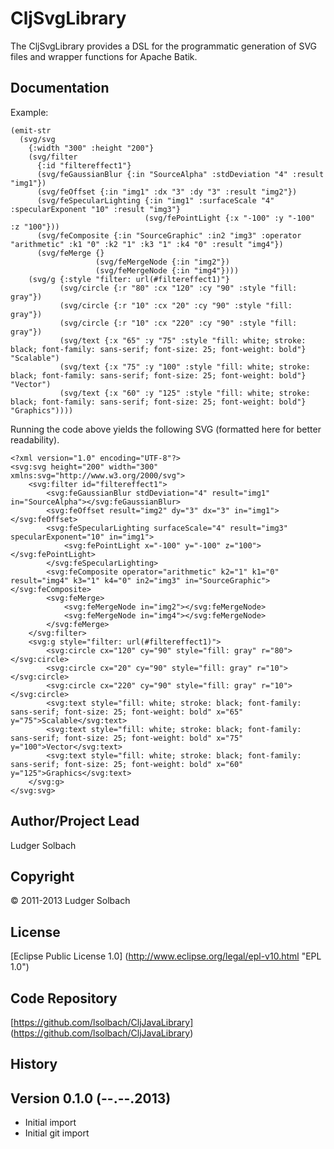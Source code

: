 CljSvgLibrary
=============
The CljSvgLibrary provides a DSL for the programmatic generation of SVG files and wrapper functions for Apache Batik.

Documentation
-------------
Example:

```
(emit-str
  (svg/svg
    {:width "300" :height "200"}
    (svg/filter
      {:id "filtereffect1"}
      (svg/feGaussianBlur {:in "SourceAlpha" :stdDeviation "4" :result "img1"})
      (svg/feOffset {:in "img1" :dx "3" :dy "3" :result "img2"})
      (svg/feSpecularLighting {:in "img1" :surfaceScale "4" :specularExponent "10" :result "img3"}
                              (svg/fePointLight {:x "-100" :y "-100" :z "100"}))
      (svg/feComposite {:in "SourceGraphic" :in2 "img3" :operator "arithmetic" :k1 "0" :k2 "1" :k3 "1" :k4 "0" :result "img4"})
      (svg/feMerge {}
                   (svg/feMergeNode {:in "img2"})
                   (svg/feMergeNode {:in "img4"})))
    (svg/g {:style "filter: url(#filtereffect1)"}
           (svg/circle {:r "80" :cx "120" :cy "90" :style "fill: gray"})
           (svg/circle {:r "10" :cx "20" :cy "90" :style "fill: gray"})
           (svg/circle {:r "10" :cx "220" :cy "90" :style "fill: gray"})
           (svg/text {:x "65" :y "75" :style "fill: white; stroke: black; font-family: sans-serif; font-size: 25; font-weight: bold"} "Scalable")
           (svg/text {:x "75" :y "100" :style "fill: white; stroke: black; font-family: sans-serif; font-size: 25; font-weight: bold"} "Vector")
           (svg/text {:x "60" :y "125" :style "fill: white; stroke: black; font-family: sans-serif; font-size: 25; font-weight: bold"} "Graphics"))))
```

Running the code above yields the following SVG (formatted here for better readability).
```
<?xml version="1.0" encoding="UTF-8"?>
<svg:svg height="200" width="300" xmlns:svg="http://www.w3.org/2000/svg">
	<svg:filter id="filtereffect1">
		<svg:feGaussianBlur stdDeviation="4" result="img1" in="SourceAlpha"></svg:feGaussianBlur>
		<svg:feOffset result="img2" dy="3" dx="3" in="img1"></svg:feOffset>
		<svg:feSpecularLighting surfaceScale="4" result="img3" specularExponent="10" in="img1">
			<svg:fePointLight x="-100" y="-100" z="100"></svg:fePointLight>
		</svg:feSpecularLighting>
		<svg:feComposite operator="arithmetic" k2="1" k1="0" result="img4" k3="1" k4="0" in2="img3" in="SourceGraphic"></svg:feComposite>
		<svg:feMerge>
			<svg:feMergeNode in="img2"></svg:feMergeNode>
			<svg:feMergeNode in="img4"></svg:feMergeNode>
		</svg:feMerge>
	</svg:filter>
	<svg:g style="filter: url(#filtereffect1)">
		<svg:circle cx="120" cy="90" style="fill: gray" r="80"></svg:circle>
		<svg:circle cx="20" cy="90" style="fill: gray" r="10"></svg:circle>
		<svg:circle cx="220" cy="90" style="fill: gray" r="10"></svg:circle>
		<svg:text style="fill: white; stroke: black; font-family: sans-serif; font-size: 25; font-weight: bold" x="65" y="75">Scalable</svg:text>
		<svg:text style="fill: white; stroke: black; font-family: sans-serif; font-size: 25; font-weight: bold" x="75" y="100">Vector</svg:text>
		<svg:text style="fill: white; stroke: black; font-family: sans-serif; font-size: 25; font-weight: bold" x="60" y="125">Graphics</svg:text>
	</svg:g>
</svg:svg>
```

Author/Project Lead
-------------------
Ludger Solbach

Copyright
---------
© 2011-2013 Ludger Solbach

License
-------
[Eclipse Public License 1.0] (http://www.eclipse.org/legal/epl-v10.html "EPL 1.0")

Code Repository
---------------
[https://github.com/lsolbach/CljJavaLibrary] (https://github.com/lsolbach/CljJavaLibrary)

History
-------

Version 0.1.0 (--.--.2013)
--------------------------
* Initial import
* Initial git import
